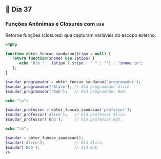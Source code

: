 ## 📌 Dia 37

### Funções Anônimas e Closures com `use`

Retorne funções (closures) que capturam variáveis do escopo externo.

```php
<?php

function obter_funcao_saudacao($tipo = null) {
   return function($nome) use ($tipo) {
      echo "Olá " . ($tipo ? $tipo . " " : "") . "$nome.\n";
   };
}

$saudar_programador = obter_funcao_saudacao('programador');
$saudar_programador('Alice'); // Olá programador Alice.
$saudar_programador('Bob');   // Olá programador Bob.

echo "\n";

$saudar_professor = obter_funcao_saudacao('professor');
$saudar_professor('Alice');   // Olá professor Alice.
$saudar_professor('Bob');     // Olá professor Bob.

echo "\n";

$saudar = obter_funcao_saudacao();
$saudar('Alice');             // Olá Alice.
$saudar('Bob');               // Olá Bob.
?>
```
